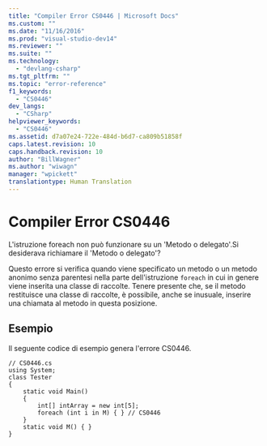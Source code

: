 ```yaml
---
title: "Compiler Error CS0446 | Microsoft Docs"
ms.custom: ""
ms.date: "11/16/2016"
ms.prod: "visual-studio-dev14"
ms.reviewer: ""
ms.suite: ""
ms.technology: 
  - "devlang-csharp"
ms.tgt_pltfrm: ""
ms.topic: "error-reference"
f1_keywords: 
  - "CS0446"
dev_langs: 
  - "CSharp"
helpviewer_keywords: 
  - "CS0446"
ms.assetid: d7a07e24-722e-484d-b6d7-ca809b51858f
caps.latest.revision: 10
caps.handback.revision: 10
author: "BillWagner"
ms.author: "wiwagn"
manager: "wpickett"
translationtype: Human Translation
---
```

# Compiler Error CS0446
L'istruzione foreach non può funzionare su un 'Metodo o delegato'.Si desiderava richiamare il 'Metodo o delegato'?  
  
 Questo errore si verifica quando viene specificato un metodo o un metodo anonimo senza parentesi nella parte dell'istruzione `foreach` in cui in genere viene inserita una classe di raccolte.  Tenere presente che, se il metodo restituisce una classe di raccolte, è possibile, anche se inusuale, inserire una chiamata al metodo in questa posizione.  
  
## Esempio  
 Il seguente codice di esempio genera l'errore CS0446.  
  
```  
// CS0446.cs  
using System;  
class Tester   
{  
    static void Main()   
    {  
        int[] intArray = new int[5];  
        foreach (int i in M) { } // CS0446  
    }  
    static void M() { }  
}  
```